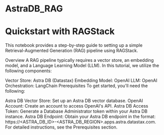 # AstraDB_RAG


# Quickstart with RAGStack
This notebook provides a step-by-step guide to setting up a simple Retrieval-Augmented Generation (RAG) pipeline using RAGStack. 


Overview
A RAG pipeline typically requires a vector store, an embedding model, and a Language Learning Model (LLM). In this tutorial, we utilize the following components:

Vector Store: Astra DB (Datastax)
Embedding Model: OpenAI
LLM: OpenAI
Orchestration: LangChain
Prerequisites
To get started, you'll need the following:

Astra DB Vector Store: Set up an Astra DB vector database.
OpenAI Account: Create an account to access OpenAI's API.
Astra DB Access Token: Generate a Database Administrator token within your Astra DB instance.
Astra DB Endpoint: Obtain your Astra DB endpoint in the format: https://<ASTRA_DB_ID>-<ASTRA_DB_REGION>.apps.astra.datastax.com.
For detailed instructions, see the Prerequisites section.